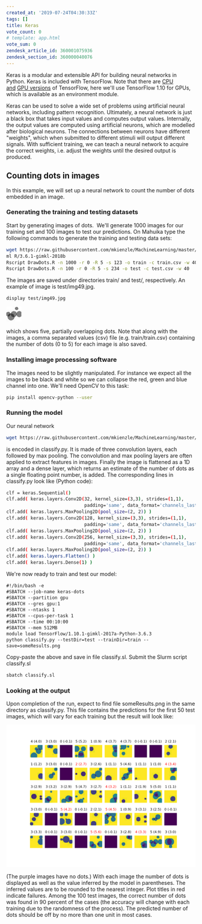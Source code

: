 ```yaml
---
created_at: '2019-07-24T04:30:33Z'
tags: []
title: Keras
vote_count: 0
# template: app.html
vote_sum: 0
zendesk_article_id: 360001075936
zendesk_section_id: 360000040076
---
```


Keras is a modular and extensible API for building neural networks in
Python. Keras is included with TensorFlow. Note that there are [CPU
and](../../Scientific_Computing/Supported_Applications/TensorFlow_on_CPUs.md) [GPU
versions](https://support.nesi.org.nz/hc/en-gb/articles/360000990436-TensorFlow) of
TensorFlow, here we'll use TensorFlow 1.10 for GPUs, which is available
as an environment module.

Keras can be used to solve a wide set of problems using artificial
neural networks, including pattern recognition. Ultimately, a neural
network is just a black box that takes input values and computes output
values. Internally, the output values are computed using artificial
neurons, which are modelled after biological neurons. The connections
between neurons have different "weights", which when submitted to
different stimuli will output different signals. With sufficient
training, we can teach a neural network to acquire the correct weights,
i.e. adjust the weights until the desired output is produced.

## Counting dots in images

In this example, we will set up a neural network to count the number of
dots embedded in an image.

### Generating the training and testing datasets

Start by generating images of dots.  We'll generate 1000 images for our
training set and 100 images to test our predictions. On Mahuika type the
following commands to generate the training and testing data sets:

``` sh
wget https://raw.githubusercontent.com/mkienzle/MachineLearning/master/Scripts/ProduceSyntheticData/DrawDots.R
ml R/3.6.1-gimkl-2018b
Rscript DrawDots.R -n 1000 -r 0 -R 5 -s 123 -o train -c train.csv -w 40
Rscript DrawDots.R -n 100 -r 0 -R 5 -s 234 -o test -c test.csv -w 40
```

The images are saved under directories train/ and test/, respectively.
An example of image is test/img49.jpg.

``` sh
display test/img49.jpg
```

![img49.jpg](../../assets/images/Keras.jpg)

which shows five, partially overlapping dots. Note that along with the
images, a comma separated values (csv) file (e.g. train/train.csv)
containing the number of dots (0 to 5) for each image is also saved.

### Installing image processing software

The images need to be slightly manipulated. For instance we expect all
the images to be black and white so we can collapse the red, green and
blue channel into one. We'll need OpenCV to this task:

``` sh
pip install opencv-python --user
```

### Running the model

Our neural network

``` sh
wget https://raw.githubusercontent.com/mkienzle/MachineLearning/master/Scripts/Conv2D/classify.py
```

is encoded in classify.py. It is made of three convolution layers, each
followed by max pooling. The convolution and max pooling layers are
often applied to extract features in images. Finally the image is
flattened as a 1D array and a dense layer, which returns an estimate of
the number of dots as a single floating point number, is added. The
corresponding lines in classify.py look like (Python code):

``` sh
clf = keras.Sequential()
clf.add( keras.layers.Conv2D(32, kernel_size=(3,3), strides=(1,1),
                             padding='same', data_format='channels_last', activation='relu') )
clf.add( keras.layers.MaxPooling2D(pool_size=(2, 2)) )
clf.add( keras.layers.Conv2D(128, kernel_size=(3,3), strides=(1,1),
                             padding='same', data_format='channels_last', activation='relu') )
clf.add( keras.layers.MaxPooling2D(pool_size=(2, 2)) )
clf.add( keras.layers.Conv2D(256, kernel_size=(3,3), strides=(1,1),
                             padding='same', data_format='channels_last', activation='relu') )
clf.add( keras.layers.MaxPooling2D(pool_size=(2, 2)) )
clf.add( keras.layers.Flatten() )
clf.add( keras.layers.Dense(1) )
```

We're now ready to train and test our model:

``` sl
#!/bin/bash -e
#SBATCH --job-name keras-dots
#SBATCH --partition gpu
#SBATCH --gres gpu:1
#SBATCH --ntasks 1
#SBATCH --cpus-per-task 1
#SBATCH --time 00:10:00
#SBATCH --mem 512MB
module load TensorFlow/1.10.1-gimkl-2017a-Python-3.6.3
python classify.py --testDir=test --trainDir=train --save=someResults.png
```

Copy-paste the above and save in file classify.sl. Submit the Slurm
script classify.sl

``` sh
sbatch classify.sl
```

### Looking at the output

Upon completion of the run, expect to find file someResults.png in the
same directory as classify.py. This file contains the predictions for
the first 50 test images, which will vary for each training but the
result will look like:

![someResults.png](../../assets/images/Keras.png)

(The purple images have no dots.) With each image the number of dots is
displayed as well as the value inferred by the model in parentheses. The
inferred values are to be rounded to the nearest integer. Plot titles in
red indicate failures. Among the 100 test images, the correct number of
dots was found in 90 percent of the cases (the accuracy will change with
each training due to the randomness of the process). The predicted
number of dots should be off by no more than one unit in most cases.
